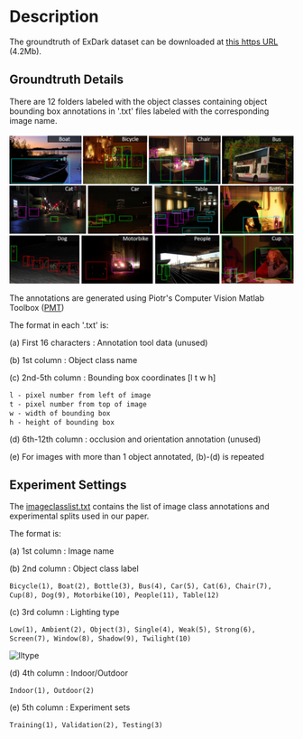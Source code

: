 # Description 

The groundtruth of ExDark dataset can be downloaded at [this https URL](https://drive.google.com/file/d/1goqzN0Eg7YqClZfP3cQ9QjENFrEhildz/view?usp=sharing) (4.2Mb).

## Groundtruth Details

There are 12 folders labeled with the object classes containing object bounding box annotations in '.txt' files labeled with the corresponding image name. 

![bbox](annotations.png)

The annotations are generated using Piotr's Computer Vision Matlab Toolbox ([PMT](https://pdollar.github.io/toolbox/))

The format in each '.txt' is:

(a) First 16 characters : Annotation tool data (unused)

(b) 1st column : Object class name

(c) 2nd-5th column : Bounding box coordinates [l t w h]
    
    l - pixel number from left of image
    t - pixel number from top of image
    w - width of bounding box
    h - height of bounding box

(d) 6th-12th column : occlusion and orientation annotation (unused)

(e) For images with more than 1 object annotated, (b)-(d) is repeated


## Experiment Settings

The [imageclasslist.txt](https://github.com/cs-chan/Exclusively-Dark-Image-Dataset/blob/master/Groundtruth/imageclasslist.txt) contains the list of image class annotations and experimental splits used in our paper.

The format is:

(a) 1st column : Image name

(b) 2nd column : Object class label 

    Bicycle(1), Boat(2), Bottle(3), Bus(4), Car(5), Cat(6), Chair(7), Cup(8), Dog(9), Motorbike(10), People(11), Table(12)

(c) 3rd column : Lighting type 

    Low(1), Ambient(2), Object(3), Single(4), Weak(5), Strong(6), Screen(7), Window(8), Shadow(9), Twilight(10)
    
![lltype](exdark1.png)

(d) 4th column : Indoor/Outdoor 
    
    Indoor(1), Outdoor(2)

(e) 5th column : Experiment sets 
    
    Training(1), Validation(2), Testing(3)


